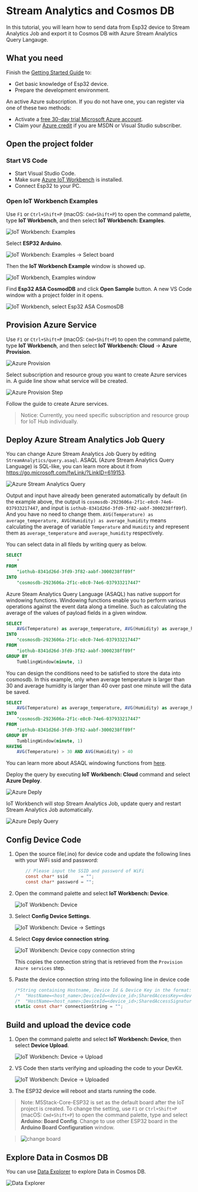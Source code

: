 # Stream Analytics and Cosmos DB

In this tutorial, you will learn how to send data from Esp32 device to Stream Analytics Job and export it to Cosmos DB with Azure Stream Analytics Query Langauge.

## What you need

Finish the [Getting Started Guide](./esp32-get-started.md) to:

- Get basic knowledge of Esp32 device.
- Prepare the development environment.

An active Azure subscription. If you do not have one, you can register via one of these two methods:

- Activate a [free 30-day trial Microsoft Azure account](https://azure.microsoft.com/free/).
- Claim your [Azure credit](https://azure.microsoft.com/pricing/member-offers/msdn-benefits-details/) if you are MSDN or Visual Studio subscriber.

## Open the project folder

### Start VS Code

- Start Visual Studio Code.
- Make sure [Azure IoT Workbench](https://marketplace.visualstudio.com/items?itemName=vsciot-vscode.vscode-iot-workbench) is installed.
- Connect Esp32 to your PC.

### Open IoT Workbench Examples

Use `F1` or `Ctrl+Shift+P` (macOS: `Cmd+Shift+P`) to open the command palette, type **IoT Workbench**, and then select **IoT Workbench: Examples**.

![IoT Workbench: Examples](media/iot-workbench-examples-cmd.png)

Select **ESP32 Arduino**.

![IoT Workbench: Examples -> Select board](media/iot-workbench-examples-board.png)

Then the **IoT Workbench Example** window is showed up.

![IoT Workbench, Examples window](media/iot-workbench-examples.png)

Find **Esp32 ASA CosmodDB** and click **Open Sample** button. A new VS Code window with a project folder in it opens.

![IoT Workbench, select Esp32 ASA CosmosDB](media/devkit-state/open-example-devkitstate.jpg)


## Provision Azure Service

Use `F1` or `Ctrl+Shift+P` (macOS: `Cmd+Shift+P`) to open the command palette, type **IoT Workbench**, and then select **IoT Workbench: Cloud** -> **Azure Provision**.

![Azure Provision](media/iot-workbench-cloud-provision2.png)

Select subscription and resource group you want to create Azure services in. A guide line show what service will be created.

![Azure Provision Step](media/iot-workbench-stream-analytics-and-cosmos-db-provision-step.png)

Follow the guide to create Azure services.

> Notice: Currently, you need specific subscription and resource group for IoT Hub individually.

## Deploy Azure Stream Analytics Job Query

You can change Azure Stream Analytics Job Query by editing `StreamAnalytics/query.asaql`. ASAQL (Azure Stream Analytics Query Language) is SQL-like, you can learn more about it from <https://go.microsoft.com/fwLink/?LinkID=619153>.

![Azure Stream Analytics Query](media/iot-workbench-stream-analytics-and-cosmos-db-query.png)

Output and input have already been generated automatically by default (in the example above, the output is `cosmosdb-2923606a-2f1c-e8c0-74e6-037933217447`, and input is `iothub-8341d26d-3fd9-3f82-aabf-3000238ff89f`). And you have no need to change them. `AVG(Temperature) as average_temperature, AVG(Humidity) as average_humidity` means calculating the average of variable `Temperature` and `Humidity` and represent them as `average_temperature` and `average_humidity` respectively.

You can select data in all fileds by writing query as below.

```sql
SELECT
    *
FROM
    "iothub-8341d26d-3fd9-3f82-aabf-3000238ff89f"
INTO
    "cosmosdb-2923606a-2f1c-e8c0-74e6-037933217447"
```

Azure Steam Analytics Query Language (ASAQL) has native support for windowing functions. Windowing functions enable you to perform various operations against the event data along a timeline. Such as calculating the average of the values of payload fields in a given window.

```sql
SELECT
    AVG(Temperature) as average_temperature, AVG(Humidity) as average_humidity
INTO
    "cosmosdb-2923606a-2f1c-e8c0-74e6-037933217447"
FROM
    "iothub-8341d26d-3fd9-3f82-aabf-3000238ff89f"
GROUP BY
    TumblingWindow(minute, 1)
```


You can design the conditions need to be satisfied to store the data into cosmosdb. In this example, only when average temperature is larger than 30 and average humidity is larger than 40 over past one minute will the data be saved.

```sql
SELECT
    AVG(Temperature) as average_temperature, AVG(Humidity) as average_humidity
INTO
    "cosmosdb-2923606a-2f1c-e8c0-74e6-037933217447"
FROM
    "iothub-8341d26d-3fd9-3f82-aabf-3000238ff89f"
GROUP BY
    TumblingWindow(minute, 1)
HAVING
    AVG(Temperature) > 30 AND AVG(Humidity) > 40
```

You can learn more about ASAQL windowing functions from [here](https://docs.microsoft.com/en-us/azure/stream-analytics/stream-analytics-window-functions).

Deploy the query by executing **IoT Workbench: Cloud** command and select **Azure Deploy**.

![Azure Deply](media/iot-workbench-cloud-deploy.png)

IoT Workbench will stop Stream Analytics Job, update query and restart Stream Analytics Job automatically.

![Azure Deply Query](media/esp32-stream-analytics-cosmos-db/iot-workbench-stream-analytics-and-cosmos-db-deploy-query.png)

## Config Device Code

1. Open the source file(.ino) for device code and update the following lines with your WiFi ssid and password:
    ```csharp
		// Please input the SSID and password of WiFi
		const char* ssid     = "";
		const char* password = "";
    ```

2. Open the command palette and select **IoT Workbench: Device**.

	![IoT Workbench: Device](media/iot-workbench-device.png)

3. Select **Config Device Settings**.

	![IoT Workbench: Device -> Settings](media/iot-workbench-device-settings.png)

4. Select **Copy device connection string**.

	![IoT Workbench: Device copy connection string](media/esp32-get-started/copy-connection-string.png)

   This copies the connection string that is retrieved from the `Provision Azure services` step.

5. Paste the device connection string into the following line in device code
    ```csharp
	/*String containing Hostname, Device Id & Device Key in the format:                         */
	/*  "HostName=<host_name>;DeviceId=<device_id>;SharedAccessKey=<device_key>"                */
	/*  "HostName=<host_name>;DeviceId=<device_id>;SharedAccessSignature=<device_sas_token>"    */
	static const char* connectionString = "";
    ```

## Build and upload the device code

1. Open the command palette and select **IoT Workbench: Device**, then select **Device Upload**.

	![IoT Workbench: Device -> Upload](media/iot-workbench-device-upload.png)

2. VS Code then starts verifying and uploading the code to your DevKit.

	![IoT Workbench: Device -> Uploaded](media/esp32-get-started/esp32-device-uploaded.png)

3. The ESP32 device will reboot and starts running the code.

>Note: M5Stack-Core-ESP32 is set as the default board after the IoT project is created. To change the setting, use `F1` or `Ctrl+Shift+P` (macOS: `Cmd+Shift+P`) to open the command palette, type and select **Arduino: Board Config**. Change to use other ESP32 board in the **Arduino Board Configuration** window.

>![change board](media/esp32-get-started/change-board.png)

## Explore Data in Cosmos DB

You can use [Data Explorer](http://aka.ms/docdb-data-explorer) to explore Data in Cosmos DB.

![Data Explorer](media/iot-workbench-stream-analytics-and-cosmos-db-data-explorer.png)
